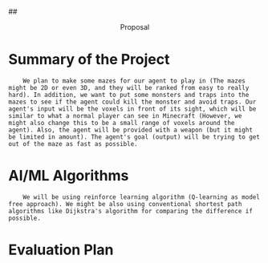 ﻿﻿﻿﻿﻿﻿﻿﻿﻿﻿﻿﻿﻿﻿﻿﻿﻿﻿﻿﻿﻿﻿##<center>Proposal</center># Summary of the Project        We plan to make some mazes for our agent to play in (The mazes might be 2D or even 3D, and they will be ranked from easy to really hard). In addition, we want to put some monsters and traps into the mazes to see if the agent could kill the monster and avoid traps. Our agent's input will be the voxels in front of its sight, which will be similar to what a normal player can see in Minecraft (However, we might also change this to be a small range of voxels around the agent). Also, the agent will be provided with a weapon (but it might be limited in amount). The agent's goal (output) will be trying to get out of the maze as fast as possible.# AI/ML Algorithms        We will be using reinforce learning algorithm (Q-learning as model free approach). We might be also using conventional shortest path algorithms like Dijkstra's algorithm for comparing the difference if possible.# Evaluation Plan        